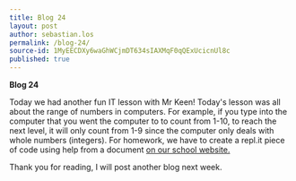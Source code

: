 ```yaml
---
title: Blog 24
layout: post
author: sebastian.los
permalink: /blog-24/
source-id: 1MyEECDXy6waGhWCjmDT634sIAXMqF0qQExUcicnUl8c
published: true
---
```

**Blog 24**

Today we had another fun IT lesson with Mr Keen! Today's lesson was all about the range of numbers in computers. For example, if you type into the computer that you went the computer to to count from 1-10, to reach the next level, it will only count from 1-9 since the computer only deals with whole numbers (integers). For homework, we have to create a repl.it piece of code using help from a document [on our school website.](http://www.challoners.com/) 

Thank you for reading, I will post another blog next week.

